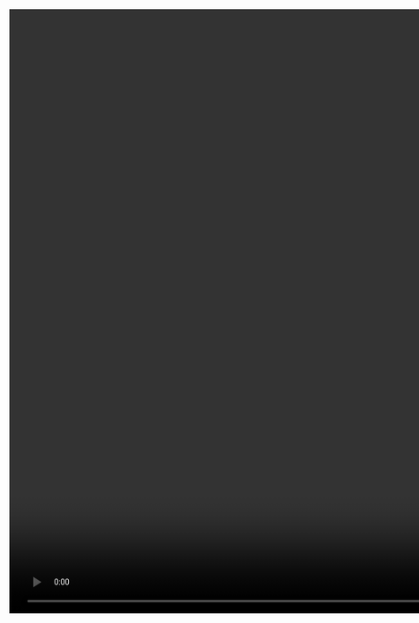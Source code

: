 <video width="1920" height="1080" controls>
  <source src="video.mp4" type="video/mp4">

<h1>Como criar uma tag em um GameObject Unity</h1>
Vá até o GameObject que deseja criar uma tag, e clique na opção <i>Untagged</i>
<img src="./passo1.png"> 
Logo após, clique em <i>Add Tag</i>
<img src="./passo2.png"> 
Clique no sinal de positivo e selecione um nome para tua tag
<img src="./passo3.png"> 
<img src="./passo4.png"> 
Agora basta retornar ao GameObject e selecionar a tag criada
<img src="./passo5.png"> 
